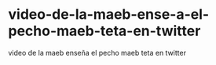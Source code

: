 # video-de-la-maeb-ense-a-el-pecho-maeb-teta-en-twitter
video de la maeb enseña el pecho maeb teta en twitter
